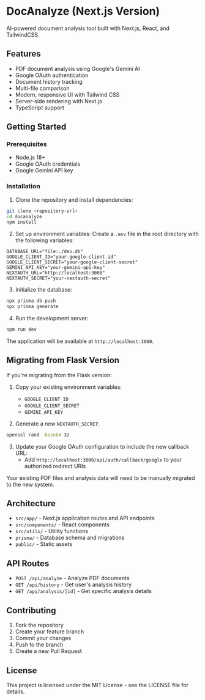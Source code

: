 # DocAnalyze (Next.js Version)

AI-powered document analysis tool built with Next.js, React, and TailwindCSS.

## Features

- PDF document analysis using Google's Gemini AI
- Google OAuth authentication
- Document history tracking
- Multi-file comparison
- Modern, responsive UI with Tailwind CSS
- Server-side rendering with Next.js
- TypeScript support

## Getting Started

### Prerequisites

- Node.js 18+ 
- Google OAuth credentials
- Google Gemini API key

### Installation

1. Clone the repository and install dependencies:
```bash
git clone <repository-url>
cd docanalyze
npm install
```

2. Set up environment variables:
Create a `.env` file in the root directory with the following variables:
```
DATABASE_URL="file:./dev.db"
GOOGLE_CLIENT_ID="your-google-client-id"
GOOGLE_CLIENT_SECRET="your-google-client-secret"
GEMINI_API_KEY="your-gemini-api-key"
NEXTAUTH_URL="http://localhost:3000"
NEXTAUTH_SECRET="your-nextauth-secret"
```

3. Initialize the database:
```bash
npx prisma db push
npx prisma generate
```

4. Run the development server:
```bash
npm run dev
```

The application will be available at `http://localhost:3000`.

## Migrating from Flask Version

If you're migrating from the Flask version:

1. Copy your existing environment variables:
   - `GOOGLE_CLIENT_ID`
   - `GOOGLE_CLIENT_SECRET`
   - `GEMINI_API_KEY`

2. Generate a new `NEXTAUTH_SECRET`:
```bash
openssl rand -base64 32
```

3. Update your Google OAuth configuration to include the new callback URL:
   - Add `http://localhost:3000/api/auth/callback/google` to your authorized redirect URIs

Your existing PDF files and analysis data will need to be manually migrated to the new system.

## Architecture

- `src/app/` - Next.js application routes and API endpoints
- `src/components/` - React components
- `src/utils/` - Utility functions
- `prisma/` - Database schema and migrations
- `public/` - Static assets

## API Routes

- `POST /api/analyze` - Analyze PDF documents
- `GET /api/history` - Get user's analysis history
- `GET /api/analysis/[id]` - Get specific analysis details

## Contributing

1. Fork the repository
2. Create your feature branch
3. Commit your changes
4. Push to the branch
5. Create a new Pull Request

## License

This project is licensed under the MIT License - see the LICENSE file for details.
